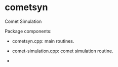 cometsyn
========

Comet Simulation

Package components:

* cometsyn.cpp: main routines.

* comet-simulation.cpp: comet simulation routine.

* 
